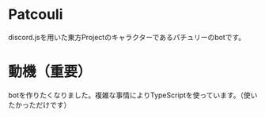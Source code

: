 # Patcouli
discord.jsを用いた東方Projectのキャラクターであるパチュリーのbotです。

# 動機（重要）
botを作りたくなりました。複雑な事情によりTypeScriptを使っています。（使いたかっただけです）
